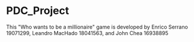 # PDC_Project                                                                                    
                                                                                                    
This "Who wants to be a millionaire" game is developed by Enrico Serrano 19071299, Leandro MacHado 18041563, and John Chea 16938895
